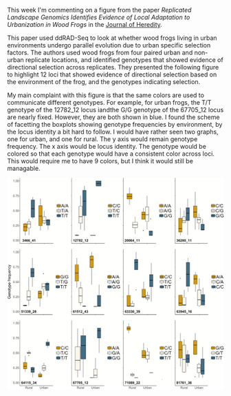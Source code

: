 This week I'm commenting on a figure from the paper *Replicated Landscape Genomics Identifies Evidence of Local Adaptation to Urbanization in Wood Frogs* in the  [Journal of Heredity](https://academic.oup.com/jhered/article/110/6/707/5529283?login=true#164267378).

This paper used ddRAD-Seq to look at whether wood frogs living in urban environments undergo parallel evolution due to urban specific selection factors. The authors used wood frogs from four paired urban and non-urban replicate locations, and identified genotypes that showed evidence of directional selection across replicates. They presented the following figure to highlight 12 loci that showed evidence of directional selection based on the environment of the frog, and the genotypes indicating selection. 

My main complaint with this figure is that the same colors are used to communicate different genotypes. For example, for urban frogs, the T/T genotype of the 12782_12 locus iandthe G/G genotype of the 67705_12 locus are nearly fixed. However, they are both shown in blue. I found the scheme of facetting the boxplots showing genotype frequencies by environment, by the locus identity a bit hard to follow. I would have rather seen two graphs, one for urban, and one for rural. The y axis would remain genotype frequency. The x axis would be locus identity. The genotype would be colored so that each genotype would have a consistent color across loci. This would require me to have 9 colors, but I think it would still be managable. 

![boxplots_genotype](Images/boxplot_rana.jpeg)
